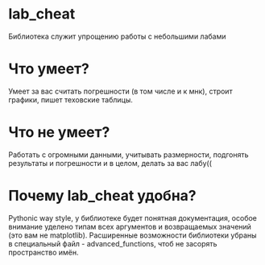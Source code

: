 # lab_cheat
Библиотека служит упрощению работы с небольшими лабами
# Что умеет?
Умеет за вас считать погрешности (в том числе и к мнк), строит графики, пишет теховские таблицы.
# Что не умеет?
Работать с огромными данными, учитывать размерности, подгонять результаты и погрешности и в целом, делать за вас лабу((
# Почему lab_cheat удобна?
Pythonic way style, у библиотеке будет понятная документация, особое внимание уделено типам всех аргументов и возвращаемых значений (это вам не matplotlib).
Расширенные возможности библиотеки убраны в специальный файл - advanced_functions, чтоб не засорять пространство имён.
